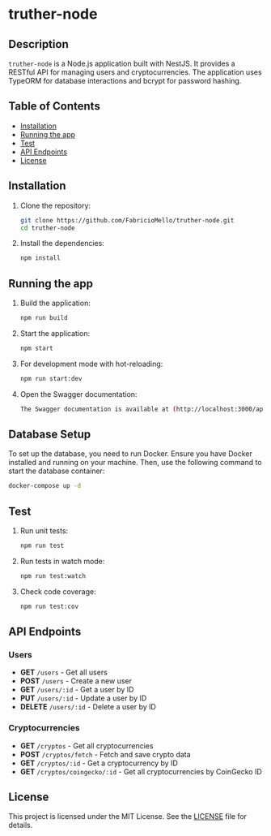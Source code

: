 # truther-node

## Description

`truther-node` is a Node.js application built with NestJS. It provides a RESTful API for managing users and cryptocurrencies. The application uses TypeORM for database interactions and bcrypt for password hashing.

## Table of Contents

- [Installation](#installation)
- [Running the app](#running-the-app)
- [Test](#test)
- [API Endpoints](#api-endpoints)
- [License](#license)

## Installation

1. Clone the repository:

    ```bash
    git clone https://github.com/FabricioMello/truther-node.git
    cd truther-node
    ```

2. Install the dependencies:

    ```bash
    npm install
    ```

## Running the app

1. Build the application:

    ```bash
    npm run build
    ```

2. Start the application:

    ```bash
    npm start
    ```

3. For development mode with hot-reloading:

    ```bash
    npm run start:dev
    ```

4. Open the Swagger documentation:
 
   ```bash
   The Swagger documentation is available at (http://localhost:3000/api).
   ```

## Database Setup

To set up the database, you need to run Docker. Ensure you have Docker installed and running on your machine. Then, use the following command to start the database container:

```bash
docker-compose up -d
```

## Test

1. Run unit tests:

    ```bash
    npm run test
    ```

2. Run tests in watch mode:

    ```bash
    npm run test:watch
    ```

3. Check code coverage:

    ```bash
    npm run test:cov
    ```

## API Endpoints

### Users

- **GET** `/users` - Get all users
- **POST** `/users` - Create a new user
- **GET** `/users/:id` - Get a user by ID
- **PUT** `/users/:id` - Update a user by ID
- **DELETE** `/users/:id` - Delete a user by ID

### Cryptocurrencies

- **GET** `/cryptos` - Get all cryptocurrencies
- **POST** `/cryptos/fetch` - Fetch and save crypto data
- **GET** `/cryptos/:id` - Get a cryptocurrency by ID
- **GET** `/cryptos/coingecko/:id` - Get all cryptocurrencies by CoinGecko ID

## License

This project is licensed under the MIT License. See the [LICENSE](LICENSE) file for details.